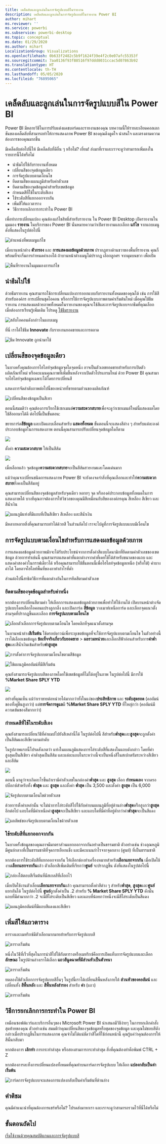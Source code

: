 ```yaml
---
title: เคล็ดลับและลูกเล่นในการจัดรูปแบบสีในรายงาน
description: เคล็ดลับและลูกเล่นในการจัดรูปแบบสีในรายงาน Power BI
author: mihart
ms.reviewer: ''
ms.service: powerbi
ms.subservice: powerbi-desktop
ms.topic: conceptual
ms.date: 01/29/2020
ms.author: mihart
LocalizationGroup: Visualizations
ms.openlocfilehash: 0b633f2482c5b9f1624f39e4f2c0e07afc55353f
ms.sourcegitcommit: 7aa0136f93f88516f97ddd8031ccac5d07863b92
ms.translationtype: HT
ms.contentlocale: th-TH
ms.lasthandoff: 05/05/2020
ms.locfileid: "76895065"
---
```

# <a name="tips-and-tricks-for-color-formatting-in-power-bi"></a>เคล็ดลับและลูกเล่นในการจัดรูปแบบสีใน Power BI
Power BI มีหลายวิธีในการปรับแต่งแดชบอร์ดและรายงานของคุณ บทความนี้ให้รายละเอียดคอลเลกชันของเคล็ดลับที่สามารถทำให้การแสดงภาพ Power BI ของคุณดึงดูดใจ น่าสนใจ และตรงตามความต้องการของคุณมากขึ้น

มีเคล็ดลับต่อไปนี้ให้ มีเคล็ดลับที่ดีอื่น ๆ หรือไม่? เยี่ยม! ส่งมาที่เราและเราจะดูว่าสามารถเพิ่มลงในรายการนี้ได้หรือไม่

* นำธีมไปใช้กับรายงานทั้งหมด
* เปลี่ยนสีของจุดข้อมูลเดียว
* การจัดรูปแบบตามเงื่อนไข
* ยึดตามสีของแผนภูมิสำหรับค่าตัวเลข
* ยึดตามสีของจุดข้อมูลค่าสำหรับเขตข้อมูล
* กำหนดสีที่ใช้ในระดับสีเอง
* ใช้ระดับสีที่แยกออกจากกัน
* เพิ่มสีให้แถวตาราง
* วิธีการยกเลิกการกระทำใน Power BI

เพื่อทำการเปลี่ยนแปลง คุณต้องแก้ไขสิทธิ์สำหรับรายงาน ใน Power BI Desktop เปิดรายงานในมุมมอง **รายงาน** ในบริการของ Power BI นั่นหมายความว่าเปิดรายงานและเลือก **แก้ไข** จากแถบเมนูดังที่แสดงในรูปต่อไปนี้

![ตำแหน่งที่พบเมนูแก้ไข](media/service-tips-and-tricks-for-color-formatting/power-bi-edit-report.png)

เมื่อบานหน้าต่าง **ตัวกรอง** และ **การแสดงผลข้อมูลด้วยภาพ** ปรากฏทางด้านขวาของพื้นที่รายงาน คุณก็พร้อมที่จะเริ่มการกำหนดค่าเองได้ ถ้าบานหน้าต่างเมนูไม่ปรากฏ เลือกลูกศร จากมุมบนขวา เพื่อเปิด

![พื้นที่รายงานในมุมมองการแก้ไข](media/service-tips-and-tricks-for-color-formatting/power-bi-edit.png)

## <a name="apply-a-theme"></a>นำธีมไปใช้
ด้วยธีมรายงาน คุณสามารถใช้การเปลี่ยนแปลงการออกแบบกับรายงานทั้งหมดของคุณได้ เช่น การใช้สีสำหรับองค์กร การเปลี่ยนชุดไอคอน หรือการใช้การจัดรูปแบบภาพตามค่าเริ่มต้นใหม่ เมื่อคุณใช้ธีมรายงาน การแสดงผลด้วยภาพทั้งหมดในรายงานของคุณจะใช้สีและการจัดรูปแบบจากธีมที่คุณเลือก เมื่อต้องการเรียนรู้เพิ่มเติม โปรดดู [ใช้ธีมรายงาน](../desktop-report-themes.md)

![สลับไอคอนดังกล่าวในแถบเมนู](media/service-tips-and-tricks-for-color-formatting/power-bi-theme.png)

ที่นี่ เราได้ใช้ธีม **Innovate** กับรายงานยอดขายและการตลาด

![ธีม Innovate ถูกนำมาใช้](media/service-tips-and-tricks-for-color-formatting/power-bi-theme-innovate.png)

## <a name="change-the-color-of-a-single-data-point"></a>เปลี่ยนสีของจุดข้อมูลเดียว
ในบางครั้งคุณต้องการไฮไลท์จุดข้อมูลจุดใดจุดหนึ่ง อาจเป็นตัวเลขยอดขายสำหรับการเปิดตัวผลิตภัณฑ์ใหม่ หรือคะแนนคุณภาพที่เพิ่มขึ้นหลังจากเปิดตัวโปรแกรมใหม่ ด้วย Power BI คุณสามารถไฮไลท์จุดข้อมูลเฉพาะได้โดยการเปลี่ยนสี

แสดงการจัดลำดับภาพต่อไปนี้ของหน่วยที่ขายตามส่วนของผลิตภัณฑ์ 

![เปลี่ยนสีของข้อมูลเป็นสีเทา](media/service-tips-and-tricks-for-color-formatting/power-bi-data.png)

ตอนนี้สมมติว่า คุณต้องการเรียกใช้เซกเมนต์**ความสะดวกสบาย**เพื่อจะดูว่าเซกเมนต์ใหม่นี้แสดงผลโดยใช้สีออกมาได้ดี ต่อไปนี้เป็นขั้นตอน:

ขยายการ์ด**สีข้อมูล** และเปิดแถบเลื่อนสำหรับ **แสดงทั้งหมด** ขั้นตอนนี้จะแสดงสีต่าง ๆ สำหรับแต่ละองค์ประกอบข้อมูลในการแสดงภาพ ตอนนี้คุณสามารถปรับเปลี่ยนจุดข้อมูลใดก็ตาม

![](media/service-tips-and-tricks-for-color-formatting/power-bi-show.png)

ตั้งค่า **ความสะดวกสบาย** ให้เป็นสีส้ม 

![](media/service-tips-and-tricks-for-color-formatting/power-bi-one-color.png)

เมื่อเลือกแล้ว จุดข้อมูล**ความสะดวกสบาย**จะเป็นสีส้มสวยงามและโดดเด่นมาก

แม้ว่าคุณจะเปลี่ยนชนิดการแสดงภาพ Power BI จะยังคงจดจำสิ่งที่คุณเลือกและทำให้**ความสะดวกสบาย**ยังคงเป็นสีส้มอยู่

คุณสามารถเปลี่ยนสีของจุดข้อมูลสำหรับจุดเดียว หลายๆ จุด หรือองค์ประกอบข้อมูลทั้งหมดในการแสดงภาพได้ บางทีคุณอาจต้องการให้วิชวลของคุณมีสีเหมือนกับสีขององค์กรคุณ สีเหลือง สีเขียว และสีน้ำเงิน 

![แผนภูมิแท่งที่มีแถบที่เป็นสีเขียว สีเหลือง และสีน้ำเงิน](media/service-tips-and-tricks-for-color-formatting/power-bi-corporate.png)

มีหลากหลายสิ่งที่คุณสามารถทำได้ด้วยสี ในส่วนถัดไป เราจะไปดูที่การจัดรูปแบบแบบมีเงื่อนไข

## <a name="conditional-formatting-for-visualizations"></a>การจัดรูปแบบตามเงื่อนไขสำหรับการแสดงผลข้อมูลด้วยภาพ
การแสดงผลข้อมูลด้วยภาพมักจะได้รับประโยชน์จากการตั้งค่าสีแบบไดนามิกที่ยึดตามค่าตัวเลขของเขตข้อมูล ด้วยการทำเช่นนี้ คุณสามารถแสดงค่าที่แตกต่างจากค่าที่เคยใช้ได้สำหรับขนาดของแถบ และแสดงค่าสองค่าในกราฟเดียวได้ หรือคุณสามารถใช้ขั้นตอนนี้เพื่อไฮไลท์จุดข้อมูลเหนือ (หรือใต้) ค่าบางค่าได้ โดยอาจไฮไลท์พื้นที่ของกาทำกำไรที่ต่ำ

ส่วนต่อไปนี้สาธิตวิธีการที่แตกต่างกันในการยึดสีตามค่าตัวเลข

### <a name="base-the-color-of-data-points-on-a-value"></a>ยึดตามสีของจุดข้อมูลสำหรับค่าหนึ่ง
หากต้องการเปลี่ยนสีตามค่า ให้เลือกการแสดงผลข้อมูลด้วยภาพเพื่อทำให้ใช้งานได้ เปิดบานหน้าต่างจัดรูปแบบโดยเลือกไอคอนแปรงลูกกลิ้ง และเปิดการ์ด **สีข้อมูล** วางเมาท์เหนือการ์ด และเลือกจุดแนวตั้งสามจุดที่ปรากฏขึ้นและเลือก **การจัดรูปแบบตามเงื่อนไข**  

![เลือกตัวเลือกการจัดรูปแบบตามเงื่อนไข โดยคลิกที่จุดแนวตั้งสามจุด](media/service-tips-and-tricks-for-color-formatting/power-bi-conditional-formatting.gif)

ในบานหน้าต่าง**สีเริ่มต้น** ใช้ดรอปดาวน์เพื่อระบุเขตข้อมูลที่จะใช้การจัดรูปแบบตามเงื่อนไข ในตัวอย่างนี้ เราได้เลือกเขตข้อมูล **ข้อเท็จจริงเกี่ยวกับยอดขาย** > **ผลรวมหน่วย**และเลือกสีฟ้าอ่อนสำหรับการ**ค่าต่ำสุด**และสีน้ำเงินเข้มสำหรับ**ค่าสูงสุด** 

![การตั้งค่าการจัดรูปแบบตามเงื่อนไขตามสีข้อมูล](media/service-tips-and-tricks-for-color-formatting/power-bi-conditional-formatting2-new.png)

![ใช้แผนภูมิคอลัมน์ที่มีสีเริ่มต้น](media/service-tips-and-tricks-for-color-formatting/power-bi-default-colors.png)

คุณยังสามารถจัดรูปแบบสีของภาพโดยใช้เขตข้อมูลที่ไม่ได้อยู่ในภาพ ในรูปต่อไปนี้ มีการใช้ **%Market Share SPLY YTD** 

![](media/service-tips-and-tricks-for-color-formatting/power-bi-conditional-colors.png)


อย่างที่คุณเห็น แม้ว่าเราขายต่อหน่วยได้มากกว่าทั้งในแง่ของ**ประสิทธิภาพ** และ **ระดับสุดยอด** (คอลัมน์ของทั้งคู่ขึ้นสูงกว่า) แต่**การจัดการดูแล**มี **%Market Share SPLY YTD** ที่ใหญ่กว่า (คอลัมน์มีความเข้มของสีมากกว่า)

### <a name="customize-the-colors-used-in-the-color-scale"></a>กำหนดสีที่ใช้ในระดับสีเอง
คุณยังสามารถเปลี่ยนวิธีที่ค่าแมปไปยังสีเหล่านี้ได้ ในรูปต่อไปนี้ สีสำหรับ**ต่ำสุด**และ**สูงสุด**จะถูกตั้งค่าเป็นสีส้มและสีเขียวตามลำดับ

ในรูปภาพแรกนี้โปรดสังเกตว่า แท่งในแผนภูมิแสดงการไล่ระดับสีที่แสดงในแถบดังกล่าว โดยที่ค่าสูงสุดเป็นสีเขียว ค่าต่ำสุดเป็นสีส้ม และแต่ละแถบในระหว่างนี้จะเป็นหนึ่งสีในสเปกตรัมระหว่างสีเขียวและสีส้ม

![](media/service-tips-and-tricks-for-color-formatting/power-bi-conditional4.png)

ตอนนี้ มาดูว่าจะเกิดอะไรขึ้นถ้าเรามีค่าตัวเลขในกล่องค่า**ต่ำสุด** และ **สูงสุด** เลือก **กำหนดเอง** จากดรอปบ็อกซ์สำหรับทั้ง **ต่ำสุด** และ **สูงสุด** และตั้งค่า **ต่ำสุด** เป็น 3,500 และตั้งค่า **สูงสุด** เป็น 6,000

![จัดรูปแบบตามเงื่อนไขด้วยตัวเลข](media/service-tips-and-tricks-for-color-formatting/power-bi-conditional-formatting-numbers.png)

ด้วยการตั้งค่าเหล่านั้น จะไม่นำการไล่ระดับสีไปใช้กับค่าบนแผนภูมิที่อยู่ด้านล่าง**ต่ำสุด**หรือสูงกว่า**สูงสุด**อีกต่อไป แถบใดที่มีค่าเหนือค่า**สูงสุด**จะเป็นสีเขียว และแถบใดที่มีค่าที่อยู่ต่ำกว่าค่า**ต่ำสุด**จะเป็นสีแดง

![ผลลัพธ์ของจัดรูปแบบตามเงื่อนไขด้วยตัวเลข](media/service-tips-and-tricks-for-color-formatting/power-bi-conditional3.png)

### <a name="use-diverging-color-scales"></a>ใช้ระดับสีที่แยกออกจากกัน
ในบางครั้งข้อมูลของคุณอาจมีมาตราส่วนแยกออกจากกันอย่างเป็นธรรมชาติ ตัวอย่างเช่น ช่วงอุณหภูมิมีศูนย์กลางที่เป็นธรรมชาติที่จุดการเยือกแข็ง และมีคะแนนกำไรจากจุดกลาง (ศูนย์) ที่เป็นธรรมชาติ

หากต้องการใช้ระดับสีที่แยกออกจากกัน ให้เลือกช่องทำเครื่องหมายสำหรับ**เลือกแยกจากกัน** เมื่อเปิดใช้งาน**เลือกแยกจากกัน**แล้ว ตัวเลือกสีเพิ่มเติมที่เรียกว่า**ศูนย์** จะปรากฏขึ้น ดังที่แสดงในรูปต่อไปนี้

![กล่องโต้ตอบสีเริ่มต้นที่มีสเกลสีที่เลือกไว้](media/service-tips-and-tricks-for-color-formatting/power-bi-diverging-colors.png)

เมื่อเปิดใช้งานตัวเลื่อน**เลือกแยกจากกัน**แล้ว คุณสามารถตั้งค่าสีต่าง ๆ สำหรับ**ต่ำสุด**, **สูงสุด**และ**ศูนย์**แยกกันได้ ในรูปต่อไปนี้ **ศูนย์**ถูกตั้งค่าเป็น .2 สำหรับ **% Market Share SPLY YTD** ดังนั้น แถบที่มีค่ามากกว่า .2 จะมีสีไล่ระดับเป็นสีเขียว และแถบที่น้อยกว่าหนึ่งจะมีสีไล่ระดับเป็นสีแดง

![แผนภูมิคอลัมน์ที่มีแถบสีแดงและสีเขียว](media/service-tips-and-tricks-for-color-formatting/power-bi-diverging.png)

## <a name="add-color-to-table-rows"></a>เพิ่มสีให้แถวตาราง
ตารางและเมทริกซ์มีตัวเลือกมากมายสำหรับการจัดรูปแบบสี 

![ตารางเริ่มต้น](media/service-tips-and-tricks-for-color-formatting/power-bi-table.png)

หนึ่งในวิธีที่เร็วที่สุดในการนำสีไปใช้กับตารางหรือเมทริกซ์คือการเปิดแท็บการจัดรูปแบบและเลือก**ลักษณะ**  ในรูปด้านล่างเราได้เลือก **แถวสีฉูดฉาดที่มีส่วนหัวเป็นตัวหนา**

![ตารางเริ่มต้น](media/service-tips-and-tricks-for-color-formatting/power-bi-table-style.png)

ทดลองใช้ตัวเลือกการจัดรูปแบบสีอื่นๆ ในรูปนี้เราได้เปลี่ยนสีพื้นหลังภายใต้ **ส่วนหัวของคอลัมน์** และเปลี่ยนทั้ง **สีพื้นหลัง** และ **สีพื้นหลังสำรอง** สำหรับ **ค่า** (แถว)

![ตารางเริ่มต้น](media/service-tips-and-tricks-for-color-formatting/power-bi-table-rows.png)

## <a name="how-to-undo-in-power-bi"></a>วิธีการยกเลิกการกระทำใน Power BI
เหมือนซอฟต์แวร์และบริการอื่นๆของ Microsoft Power BI นำเสนอมีวิธีง่ายๆ ในการยกเลิกคำสั่งสุดท้ายของคุณ ตัวอย่างเช่น สมมติว่าคุณเปลี่ยนสีของจุดข้อมูลหรือชุดของจุดข้อมูล และคุณไม่ชอบสีดังกล่าวเมื่อปรากฏขึ้นในการแสดงภาพ คุณจำไม่ได้แน่ชัดว่าสีใดที่ใช้ก่อนหน้านี้ คุณรู้แค่ว่าคุณต้องการให้สีนั้นกลับมา

หากต้องการ **เลิกทำ** การกระทำล่าสุด หรือสองสามการกระทำล่าสุด สิ่งที่คุณต้องทำคือพิมพ์ CTRL + Z

หากต้องการละทิ้งการเปลี่ยนแปลงทั้งหมดที่คุณทำบนการ์ดการจัดรูปแบบ ให้เลือก **แปลงกลับเป็นค่าเริ่มต้น**

![การ์ดการจัดรูปแบบจะแสดงการแปลงกลับเป็นค่าเริ่มต้นที่ด้านล่าง](media/service-tips-and-tricks-for-color-formatting/power-bi-revert.png)

## <a name="feedback"></a>คำติชม
คุณมีคำแนะนำที่คุณต้องการแชร์หรือไม่? โปรดส่งมาหาเรา และเราจะดูว่าสามารถรวมไว้ที่นี่ได้หรือไม่

## <a name="next-steps"></a>ขั้นตอนถัดไป
[เริ่มใช้งานด้วยคุณสมบัติแกนและการจัดรูปแบบสี](service-getting-started-with-color-formatting-and-axis-properties.md)

